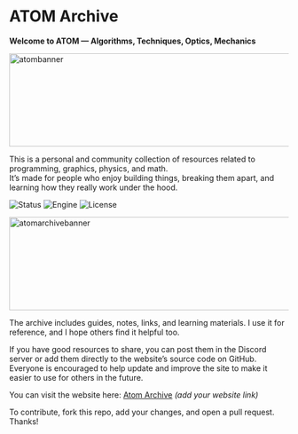 # ATOM Archive

**Welcome to ATOM — Algorithms, Techniques, Optics, Mechanics**

<img width="512" height="168" alt="atombanner" src="https://github.com/user-attachments/assets/d60e40b9-de1e-414c-ab31-6e80b3dd9098" />

This is a personal and community collection of resources related to programming, graphics, physics, and math.  
It’s made for people who enjoy building things, breaking them apart, and learning how they really work under the hood.

![Status](https://badgen.net/badge/Status/Development/orange?icon=github)
![Engine](https://badgen.net/badge/Engine/Community/blue)
![License](https://badgen.net/badge/license/GNU-Public/green)

<img width="870" height="168" alt="atomarchivebanner" src="https://github.com/user-attachments/assets/22ac22a5-6faf-4b50-b51f-df634adc7184" />

The archive includes guides, notes, links, and learning materials. I use it for reference, and I hope others find it helpful too.

If you have good resources to share, you can post them in the Discord server or add them directly to the website’s source code on GitHub.  
Everyone is encouraged to help update and improve the site to make it easier to use for others in the future.

You can visit the website here: [Atom Archive](#) *(add your website link)*

To contribute, fork this repo, add your changes, and open a pull request. Thanks!
